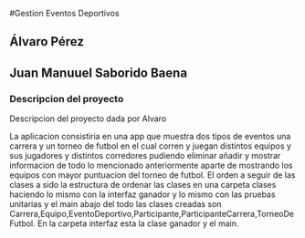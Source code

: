 #Gestion Eventos Deportivos

## Álvaro Pérez
## Juan Manuuel Saborido Baena


### **Descripcion del proyecto**
Descripcion del proyecto dada por Alvaro

La aplicacion consistiria en una app que muestra dos tipos de eventos
una carrera y un torneo de futbol en el cual corren y juegan distintos equipos y sus jugadores y distintos corredores pudiendo eliminar añadir y mostrar informacion de todo lo mencionado anteriormente aparte de mostrando los equipos con mayor puntuacion del torneo de futbol.
El orden a seguir de las clases a sido la estructura de ordenar las clases en una carpeta clases haciendo lo mismo con la interfaz ganador y lo mismo con las pruebas unitarias y el main abajo del todo las clases creadas son Carrera,Equipo,EventoDeportivo,Participante,ParticipanteCarrera,TorneoDeFutbol.
En la carpeta interfaz esta la clase ganador y el main.